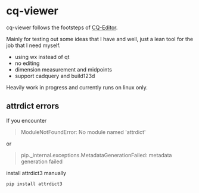 # cq-viewer

cq-viewer follows the footsteps of [CQ-Editor](https://github.com/cadquery/CQ-Editor). 

Mainly for testing out some ideas that I have and well, just a lean tool for the job that I need myself.

* using wx instead of qt
* no editing
* dimension measurement and midpoints
* support cadquery and build123d

Heavily work in progress and currently runs on linux only.
## attrdict errors

If you encounter

> ModuleNotFoundError: No module named 'attrdict'

or 
> pip._internal.exceptions.MetadataGenerationFailed: metadata generation failed

install attrdict3 manually

```bash
pip install attrdict3
```

